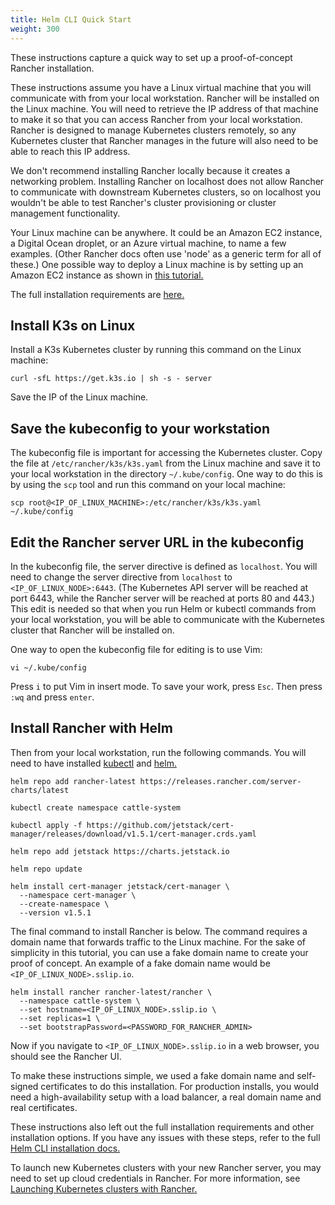 ```yaml
---
title: Helm CLI Quick Start
weight: 300
---
```


These instructions capture a quick way to set up a proof-of-concept Rancher installation.

These instructions assume you have a Linux virtual machine that you will communicate with from your local workstation. Rancher will be installed on the Linux machine. You will need to retrieve the IP address of that machine to make it so that you can access Rancher from your local workstation. Rancher is designed to manage Kubernetes clusters remotely, so any Kubernetes cluster that Rancher manages in the future will also need to be able to reach this IP address.

We don't recommend installing Rancher locally because it creates a networking problem. Installing Rancher on localhost does not allow Rancher to communicate with downstream Kubernetes clusters, so on localhost you wouldn't be able to test Rancher's cluster provisioning or cluster management functionality.

Your Linux machine can be anywhere. It could be an Amazon EC2 instance, a Digital Ocean droplet, or an Azure virtual machine, to name a few examples. (Other Rancher docs often use 'node' as a generic term for all of these.) One possible way to deploy a Linux machine is by setting up an Amazon EC2 instance as shown in [this tutorial.]({{<baseurl>}}/rancher/v2.6/en/installation/resources/k8s-tutorials/infrastructure-tutorials/ec2-node/)

The full installation requirements are [here.]({{<baseurl>}}/rancher/v2.6/en/installation/requirements/)


## Install K3s on Linux

Install a K3s Kubernetes cluster by running this command on the Linux machine:

```
curl -sfL https://get.k3s.io | sh -s - server
```

Save the IP of the Linux machine.

## Save the kubeconfig to your workstation

The kubeconfig file is important for accessing the Kubernetes cluster. Copy the file at `/etc/rancher/k3s/k3s.yaml` from the Linux machine and save it to your local workstation in the directory `~/.kube/config`. One way to do this is by using the `scp` tool and run this command on your local machine:

```
scp root@<IP_OF_LINUX_MACHINE>:/etc/rancher/k3s/k3s.yaml ~/.kube/config
```

## Edit the Rancher server URL in the kubeconfig

In the kubeconfig file, the server directive is defined as `localhost`. You will need to change the server directive from `localhost` to `<IP_OF_LINUX_NODE>:6443`. (The Kubernetes API server will be reached at port 6443, while the Rancher server will be reached at ports 80 and 443.) This edit is needed so that when you run Helm or kubectl commands from your local workstation, you will be able to communicate with the Kubernetes cluster that Rancher will be installed on. 

One way to open the kubeconfig file for editing is to use Vim:

```
vi ~/.kube/config
```

Press `i` to put Vim in insert mode. To save your work, press `Esc`. Then press `:wq` and press `enter`.

## Install Rancher with Helm

Then from your local workstation, run the following commands. You will need to have installed [kubectl](https://kubernetes.io/docs/tasks/tools/#kubectl) and [helm.](https://helm.sh/docs/intro/install/)

```
helm repo add rancher-latest https://releases.rancher.com/server-charts/latest

kubectl create namespace cattle-system

kubectl apply -f https://github.com/jetstack/cert-manager/releases/download/v1.5.1/cert-manager.crds.yaml

helm repo add jetstack https://charts.jetstack.io

helm repo update

helm install cert-manager jetstack/cert-manager \
  --namespace cert-manager \
  --create-namespace \
  --version v1.5.1
```

The final command to install Rancher is below. The command requires a domain name that forwards traffic to the Linux machine. For the sake of simplicity in this tutorial, you can use a fake domain name to create your proof of concept. An example of a fake domain name would be `<IP_OF_LINUX_NODE>.sslip.io`.

```
helm install rancher rancher-latest/rancher \
  --namespace cattle-system \
  --set hostname=<IP_OF_LINUX_NODE>.sslip.io \
  --set replicas=1 \
  --set bootstrapPassword=<PASSWORD_FOR_RANCHER_ADMIN>
```

Now if you navigate to `<IP_OF_LINUX_NODE>.sslip.io` in a web browser, you should see the Rancher UI.

To make these instructions simple, we used a fake domain name and self-signed certificates to do this installation. For production installs, you would need a high-availability setup with a load balancer, a real domain name and real certificates.

These instructions also left out the full installation requirements and other installation options. If you have any issues with these steps, refer to the full [Helm CLI installation docs.]({{<baseurl>}}/rancher/v2.6/en/installation/install-rancher-on-k8s/)

To launch new Kubernetes clusters with your new Rancher server, you may need to set up cloud credentials in Rancher. For more information, see [Launching Kubernetes clusters with Rancher.]({{<baseurl>}}/rancher/v2.6/en/cluster-provisioning/rke-clusters/)
